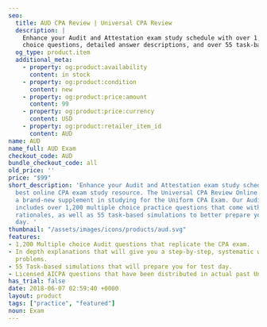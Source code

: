 ```yaml
---
seo:
  title: AUD CPA Review | Universal CPA Review
  description: |
    Enhance your Audit and Attestation exam study schedule with over 1,200 multiple
    choice questions, detailed answer descriptions, and over 55 task-based simulations replicating your real exam experience.
  og_type: product.item
  additional_meta:
    - property: og:product:availability
      content: in stock
    - property: og:product:condition
      content: new
    - property: og:product:price:amount
      content: 99
    - property: og:product:price:currency
      content: USD
    - property: og:product:retailer_item_id
      content: AUD
name: AUD
name_full: AUD Exam
checkout_code: AUD
bundle_checkout_code: all
old_price: ''
price: "$99"
short_description: 'Enhance your Audit and Attestation exam study schedule with the
  best online CPA exam study resource. The Universal CPA Review Online Test Bank is
  a brand-new supplement in studying for the Uniform CPA Exam. Our Audit test bank
  includes over 1,200 multiple choice practice questions that come with detailed answer
  rationales, as well as 55 task-based simulations to better prepare you for test
  day. '
thumbnail: "/assets/images/icons/products/aud.svg"
features:
- 1,200 Multiple choice Audit questions that replicate the CPA exam.
- In depth explanations that will give you a step-by-step, systematic way of solving
  problems.
- 55 Task-based simulations that will prepare you for test day.
- Licensed AICPA questions that have been distributed in actual past Uniform CPA Exams.
has_trial: false
date: 2018-06-07 02:59:40 +0000
layout: product
tags: ["practice", "featured"]
noun: Exam
---
```

